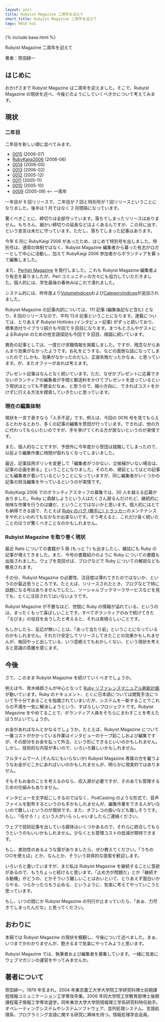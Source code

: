 ```yaml
---
layout: post
title: Rubyist Magazine 二周年を迎えて
short_title: Rubyist Magazine 二周年を迎えて
tags: 0016 ko1
---
```

{% include base.html %}


Rubyist Magazine 二周年を迎えて

著者：笹田耕一

## はじめに

おかげさまで Rubyist Magazine は二周年を迎えました。そこで、Rubyist Magazine の現状を述べ、今後どのようにしていくべきかについて考えてみます。

## 現状

### 二年目

二年目を新しい順に並べてみます。

* [0015](0015) (2006-07)
* [RubyKaigi2006](RubyKaigi2006) (2006-06)
* [0014](0014) (2006-05)
* [0013](0013) (2006-02)
* [0012](0012) (2005-12)
* [0011](0011) (2005-11)
* [0010](0010) (2005-10)
* [0009](0009) (2005-09) &lt;-- 一周年


一年目が 8 回リリースで、二年目が 7 回と特別号が 1 回リリースということになりました。後半は 1 月ではなく 2 月間隔になっています。

驚くべきことに、締切りは全部守っています。落ちてしまったリリースはありません。もちろん、細かい締切りの延長などはよくあるんですが、この月に出す、という宣言は未だに守っています。ただし、落ちてしまった記事はあります。

今年 6 月に RubyKaigi 2006 があったため、はじめて特別号を出しました。特別号は、通常の体制ではなく、Rubyist Magazine 編集者から募った有志がロガーとして中心に活動し、加えて RubyKaigi 2006 参加者からボランティアを募って編集しました。

また、[Perlish Magazine](http://jp.rubyist.net/PerlMa/) を発行しました。これも Rubyist Magazine 編集者より有志を募りましたが、Perl コミュニティの方々にも協力していただきました。個人的には、学生最後の春休みはこれで潰れました。

システム的には、昨年度より[VolumeIndices](VolumeIndices)および[CategoryIndices](CategoryIndices)が追加されました。

Rubyist Magazine の記事内訳については、111 記事 (編集後記など含む) となり、8 回のリリースなので、平均 13.8 記事ということになります。連載については、とりあえず Rubyist Hotlinks (インタビュー記事) がずっと続いており、標準添付ライブラリ紹介も今回で 9 回目になります。まつもとさんやゲストによるRubyist のための他言語探訪も今回で 9 回目、順調に続いています。

異色の記事としては、一度だけ求職情報を掲載しました。ですが、残念ながらあんまり効果がなかったようです。お礼をどうする、などの面倒な話になってしまったので (しかも、効果がなかったのだし)、正直失敗だったかなぁ、と思っています。が、またオファーがあれば考えます。

プレゼント記事はなんとなく続いています。ただ、なぜかプレゼントに応募できないボランティアの編集者が手間と郵送料をかけてプレゼントを送っているという現状はとっても不健全だなぁ、と思うので、縮小方向に、できればコストをかけずに行える方法を模索していきたいと思っています。

### 現在の編集体制

現状を一言で表すなら「人手不足」です。例えば、今回の 0016 号を見てもらえるとわかるとおり、多くの記事の編集を笹田が行っています。できれば、他の方に代わってもらいたいのですが、手を挙げてくれる方が居ないというのが実情です。

また、個人的なことですが、予想外に今年度から笹田は就職してしまったので、以前より編集作業に時間が取れなくなってしまいました。

最近、記事採用ポリシを変更して「編集者がつかない、立候補がいない場合は、記事の企画を断る」ということになりました。そのため、建前としてはどの記事にも編集者が着いているということになっていますが、同じ編集者がいくつかの記事の担当編集をやっているというのが実情です。

RubyKaigi 2006 でのボランティアスタッフの募集では、30 人を越える応募がありました。Ruby に貢献しようという人はたくさん居るんだけれど、継続的に地味な作業を行うのは嫌だ、ということではないかと思います。個人的にはとても納得できる話で、たとえば [Ruby のバグ (勝手に) トラッカー](http://mput.dip.jp/rubybugs/)のメンテナンスをやれといわれてもなかなか出来ないです。そう考えると、これだけ長く続いたことのほうが驚くべきことなのかもしれません。

### Rubyist Magazine を取り巻く現状

最近 Rails についての書籍が 5 冊 (もっと？) も出ましたし、雑誌にも Ruby の記事が増えてきました。また、今号の書籍紹介のように Ruby についての書籍も出版されました。ウェブを見回せば、ブログなどで Ruby についての解説なども散見されます。

その分、Rubyist Magazine の必要性、注目度は薄れてきたのではないか、というのが最近思うところです。たとえば、リリースされたとき、ブログなどで特に話題になる号はありませんでしたし、ソーシャルブックマークサービスなどを見ても、とくに注目されてはいないようです。

Rubyist Magazine が不要なほど、世間に Ruby の情報が溢れている、というのは、まったくもって喜ばしいことです。すべてボランティアのみで続けてきた「るびま」の役目を全うしたと考えると、それは素晴らしいことです。

もしかしたら、反応が無いことは、「あって当たり前」ということになっているのかもしれません。それだけ安定してリリースしてきたことの効果かもしれませんが、毎回やっと出している、いつ息絶えてもおかしくない、という現状を考えると意識の乖離を感じます。

## 今後

さて、このまま Rubyist Magazine を続けていくべきでしょうか。

例えば今、青木峰郎さんが中心となって [Ruby リファレンスマニュアル刷新計画](http://www.fdiary.net/ml/ruby-reference-manual/msg/46)が動いています。Ruby のドキュメント、とくに日本語については閲覧手法について不十分であることを指摘されていまいたが、システムを一新することでこれらの不満を一気に解決しようという、すばらしいプロジェクトです。Rubyist Magazine をやめてることで、ボランティア人員をそちらにまわすことを考えたほうがよいでしょうか。

お金があればなんとかなるでしょうか。たとえば、Rubyist Magazine について一番コストがかかっている作業はインタビューのテープ起こしおよび編集ですが、その部分をお金を払って外注、という形にできるといいのかもしれません。しかし、技術的な内容が多いので、いろいろ難しいかもしれません。

フルタイムで一人 (そんなにもいらないか) Rubyist Magazine 専属の方を雇うようなお金がどこかにあればいいのかもしれませんが、明らかに現実的ではありません。

そもそもお金のことを考えるのなら、収入源が必要ですが、そのあても管理するための仕組みもありません。

インタビューを文字起こしするのではなく、PodCasting のような形式で、音声ファイルを配布するというのも手かもしれませんが、編集作業をできる人がいないので難しいというのが現状です。また、オフレコの扱いなども難しそうです。もし、「任せろ！」という人がいらっしゃいましたらご連絡ください。

ウェブで技術記事を出している媒体はいくつかあるので、それらに統合してもらうというのもいいかもしれません。少なくとも管理コストの低減が期待できます。

もし、実効性のあるような案がありましたら、ぜひ教えてください。「うちの○○を使えば」とか、なんとか、そういう具体的な提案を歓迎します。

いろいろと書いていますが、まだ私は Rubyist Magazine を継続することに意欲があるので、もうちょっと続けると思います。「止め方が問題だ」とか「継続する動機」がどうの、とかそういう難しいことはおいといて、とりあえず面白いからやる、つらかったらもう止める、というように、気楽に考えてやっていこうと思っています。

もし、いつの間にか Rubyist Magazine の刊行が止まっていたら、「あぁ、力尽きてしまったんだな」と思ってください。

## おわりに

本稿では Rubyist Magazine の現状を概観し、今後について述べました。まぁ、いつまでかわかりませんが、飽きるまで気楽にやってみようと思います。

Rubyist Magazine では、執筆者および編集者を募集しています。一緒に気楽にウェブマガジンの運営をやってみませんか。

## 著者について

笹田耕一。1979 年生まれ。2004 年東京農工大学大学院工学研究科博士前期課程情報コミュニケーション工学専攻卒業。2006 年同大学院工学教育部博士後期課程電子情報工学専攻退学。同年東京大学大学院情報理工学系研究科特任助手。オペレーティングシステムやシステムソフトウェア、並列処理システム、言語処理系、プログラミング言語に関する研究に興味を持つ。情報処理学会会員。


